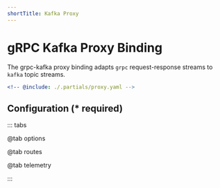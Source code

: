 ```yaml
---
shortTitle: Kafka Proxy
---
```


# gRPC Kafka Proxy Binding

The grpc-kafka proxy binding adapts `grpc` request-response streams to `kafka` topic streams.

```yaml {3}
<!-- @include: ./.partials/proxy.yaml -->
```

## Configuration (\* required)

::: tabs

@tab options

<!-- @include: ./.partials/kafka-options.md -->

@tab routes

<!-- @include: ./.partials/kafka-routes.md -->

@tab telemetry
<!-- @include: ../.partials/telemetry-grpc.md -->

:::
